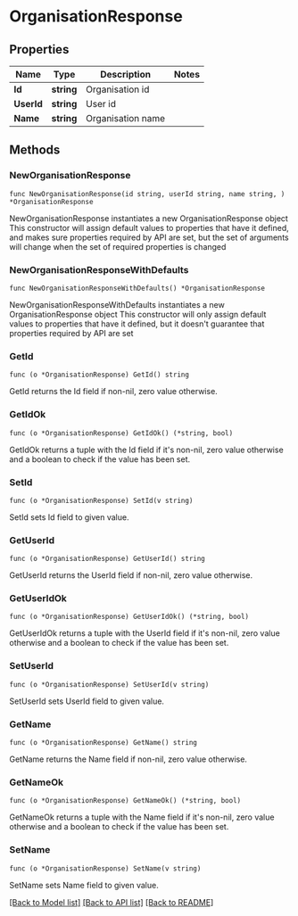 # OrganisationResponse

## Properties

Name | Type | Description | Notes
------------ | ------------- | ------------- | -------------
**Id** | **string** | Organisation id | 
**UserId** | **string** | User id | 
**Name** | **string** | Organisation name | 

## Methods

### NewOrganisationResponse

`func NewOrganisationResponse(id string, userId string, name string, ) *OrganisationResponse`

NewOrganisationResponse instantiates a new OrganisationResponse object
This constructor will assign default values to properties that have it defined,
and makes sure properties required by API are set, but the set of arguments
will change when the set of required properties is changed

### NewOrganisationResponseWithDefaults

`func NewOrganisationResponseWithDefaults() *OrganisationResponse`

NewOrganisationResponseWithDefaults instantiates a new OrganisationResponse object
This constructor will only assign default values to properties that have it defined,
but it doesn't guarantee that properties required by API are set

### GetId

`func (o *OrganisationResponse) GetId() string`

GetId returns the Id field if non-nil, zero value otherwise.

### GetIdOk

`func (o *OrganisationResponse) GetIdOk() (*string, bool)`

GetIdOk returns a tuple with the Id field if it's non-nil, zero value otherwise
and a boolean to check if the value has been set.

### SetId

`func (o *OrganisationResponse) SetId(v string)`

SetId sets Id field to given value.


### GetUserId

`func (o *OrganisationResponse) GetUserId() string`

GetUserId returns the UserId field if non-nil, zero value otherwise.

### GetUserIdOk

`func (o *OrganisationResponse) GetUserIdOk() (*string, bool)`

GetUserIdOk returns a tuple with the UserId field if it's non-nil, zero value otherwise
and a boolean to check if the value has been set.

### SetUserId

`func (o *OrganisationResponse) SetUserId(v string)`

SetUserId sets UserId field to given value.


### GetName

`func (o *OrganisationResponse) GetName() string`

GetName returns the Name field if non-nil, zero value otherwise.

### GetNameOk

`func (o *OrganisationResponse) GetNameOk() (*string, bool)`

GetNameOk returns a tuple with the Name field if it's non-nil, zero value otherwise
and a boolean to check if the value has been set.

### SetName

`func (o *OrganisationResponse) SetName(v string)`

SetName sets Name field to given value.



[[Back to Model list]](../README.md#documentation-for-models) [[Back to API list]](../README.md#documentation-for-api-endpoints) [[Back to README]](../README.md)


